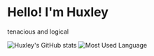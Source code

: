 <!-- ![header](https://capsule-render.vercel.app/api?type=soft&color=FFFFFF&fontColor=373a3e&text=Huxley's%20GitHub&height=180&fontSize=75&) -->
# Hello! I'm Huxley
tenacious and logical
<br/>

![Huxley's GitHub stats](https://github.com/DavidHuxley/-github-stats/blob/master/generated/languages.svg#gh-dark-mode-only)
![Most Used Language](https://github.com/DavidHuxley/-github-stats/blob/master/generated/overview.svg#gh-dark-mode-only)


<!-- 
![GitHub stats](https://github-readme-stats.vercel.app/api?username=DavidHuxley&show_icons=true&theme=graywhite)
![Most Used Language](https://github-readme-stats.vercel.app/api/top-langs/?username=DavidHuxley&theme=graywhite&layout=compact)<br/> -->
<!-- [![Solved.ac Profile](http://mazassumnida.wtf/api/v2/generate_badge?boj=huxleyseo)](https://solved.ac/huxleyseo/) -->
